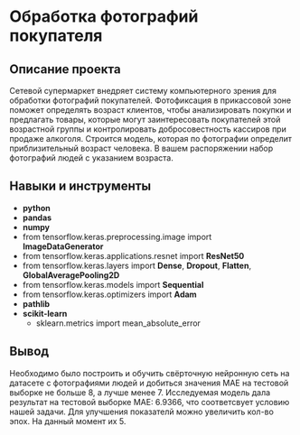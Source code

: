 # Обработка фотографий покупателя


## Описание проекта

Сетевой супермаркет внедряет систему компьютерного зрения для обработки фотографий покупателей. Фотофиксация в прикассовой зоне поможет определять возраст клиентов, чтобы анализировать покупки и предлагать товары, которые могут заинтересовать покупателей этой возрастной группы и контролировать добросовестность кассиров при продаже алкоголя. Строится модель, которая по фотографии определит приблизительный возраст человека. В вашем распоряжении набор фотографий людей с указанием возраста.


## Навыки и инструменты

- **python**
- **pandas**
- **numpy**
- from tensorflow.keras.preprocessing.image import **ImageDataGenerator**
- from tensorflow.keras.applications.resnet import **ResNet50**
- from tensorflow.keras.layers import **Dense**, **Dropout**, **Flatten**, **GlobalAveragePooling2D**
- from tensorflow.keras.models import **Sequential**
- from tensorflow.keras.optimizers import **Adam**
- **pathlib**
- **scikit-learn**
  - sklearn.metrics import mean_absolute_error


## Вывод

Необходимо было построить и обучить свёрточную нейронную сеть на датасете с фотографиями людей и добиться значения MAE на тестовой выборке не больше 8, а лучше менее 7. 
Исследуемая модель  дала результат на тестовой выборке MAE: 6.9366, что соответсвует условию нашей задачи. Для улучшения показателй можно увеличить кол-во эпох. На данный момент их 5.